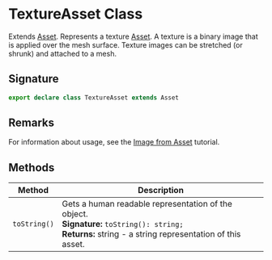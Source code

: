 # TextureAsset Class

Extends [Asset](https://developers.meta.com/horizon-worlds/reference/2.0.0/core_asset). Represents a texture [Asset](https://developers.meta.com/horizon-worlds/reference/2.0.0/core_asset). A texture is a binary image that is applied over the mesh surface. Texture images can be stretched (or shrunk) and attached to a mesh.

## Signature

```typescript
export declare class TextureAsset extends Asset
```

## Remarks

For information about usage, see the [Image from Asset](https://developers.meta.com/horizon-worlds/learn/documentation/tutorial-worlds/custom-ui-examples-tutorial/station-2-image-from-asset) tutorial.

## Methods

| Method | Description |
| --- | --- |
| `toString()` | Gets a human readable representation of the object.<br/>**Signature:** `toString(): string;`<br/>**Returns:** string - a string representation of this asset. |